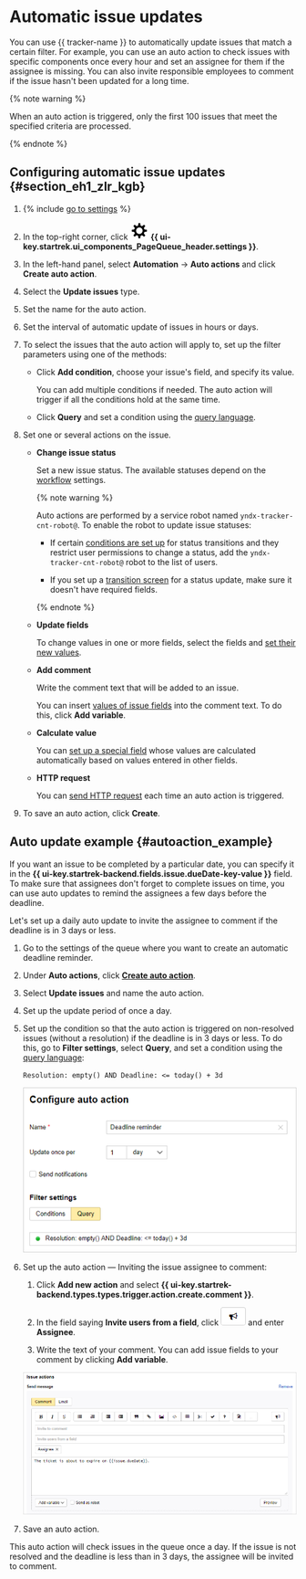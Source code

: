 # Automatic issue updates

You can use {{ tracker-name }} to automatically update issues that match a certain filter. For example, you can use an auto action to check issues with specific components once every hour and set an assignee for them if the assignee is missing. You can also invite responsible employees to comment if the issue hasn't been updated for a long time.

{% note warning %}

When an auto action is triggered, only the first 100 issues that meet the specified criteria are processed.

{% endnote %}

## Configuring automatic issue updates {#section_eh1_zlr_kgb}

1. {% include [go to settings](../../_includes/tracker/transition-page.md) %}

1. In the top-right corner, click ![](../../_assets/tracker/svg/queue-settings.svg) **{{ ui-key.startrek.ui_components_PageQueue_header.settings }}**.

1. In the left-hand panel, select **Automation** → **Auto actions** and click **Create auto action**.

1. Select the **Update issues** type.

1. Set the name for the auto action.

1. Set the interval of automatic update of issues in hours or days.

1. To select the issues that the auto action will apply to, set up the filter parameters using one of the methods:
   - Click **Add condition**, choose your issue's field, and specify its value.

      You can add multiple conditions if needed. The auto action will trigger if all the conditions hold at the same time.
   - Click **Query** and set a condition using the [query language](query-filter.md).

1. Set one or several actions on the issue.

   - **Change issue status**

      Set a new issue status. The available statuses depend on the [workflow](../manager/workflow-status-edit.md) settings.


      {% note warning %}

      Auto actions are performed by a service robot named `yndx-tracker-cnt-robot@`. To enable the robot to update issue statuses:

      - If certain [conditions are set up](../manager/workflow-action-edit.md#section_jrk_hmb_wbb) for status transitions and they restrict user permissions to change a status, add the `yndx-tracker-cnt-robot@` robot to the list of users.

      - If you set up a [transition screen](../manager/workflow-action-edit.md#section_uf2_sks_gcb) for a status update, make sure it doesn't have required fields.

      {% endnote %}

   - **Update fields**

      To change values in one or more fields, select the fields and [set their new values](set-action.md#section_mod_fields).

   - **Add comment**

      Write the comment text that will be added to an issue.

      You can insert [values of issue fields](vars.md) into the comment text. To do this, click **Add variable**.

   - **Calculate value**

      You can [set up a special field](set-action.md#section_calc_field) whose values are calculated automatically based on values entered in other fields.

   - **HTTP request**

      You can [send HTTP request](set-action.md#create-http) each time an auto action is triggered.

1. To save an auto action, click **Create**.

## Auto update example {#autoaction_example}

If you want an issue to be completed by a particular date, you can specify it in the **{{ ui-key.startrek-backend.fields.issue.dueDate-key-value }}** field. To make sure that assignees don't forget to complete issues on time, you can use auto updates to remind the assignees a few days before the deadline.

Let's set up a daily auto update to invite the assignee to comment if the deadline is in 3 days or less.

1. Go to the settings of the queue where you want to create an automatic deadline reminder.

1. Under **Auto actions**, click [**Create auto action**](create-autoaction.md#section_eh1_zlr_kgb).

1. Select **Update issues** and name the auto action.

1. Set up the update period of once a day.

1. Set up the condition so that the auto action is triggered on non-resolved issues (without a resolution) if the deadline is in 3 days or less. To do this, go to **Filter settings**, select **Query**, and set a condition using the [query language](query-filter.md):

    ```
    Resolution: empty() AND Deadline: <= today() + 3d
    ```

   ![](../../_assets/tracker/autoaction-example-condition.png)

1. Set up the auto action — Inviting the issue assignee to comment:

   1. Click **Add new action** and select **{{ ui-key.startrek-backend.types.types.trigger.action.create.comment }}**.

   1. In the field saying **Invite users from a field**, click ![](../../_assets/tracker/summon.png) and enter **Assignee**.

   1. Write the text of your comment. You can add issue fields to your comment by clicking **Add variable**.

   ![](../../_assets/tracker/autoaction-example-action.png)

1. Save an auto action.

This auto action will check issues in the queue once a day. If the issue is not resolved and the deadline is less than in 3 days, the assignee will be invited to comment.



